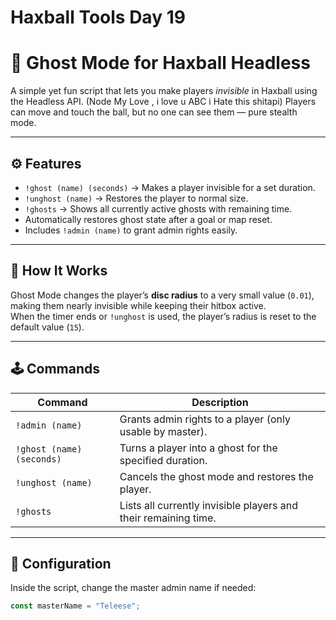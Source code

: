 # Haxball Tools Day 19 

# 👻 Ghost Mode for Haxball Headless

A simple yet fun script that lets you make players *invisible* in Haxball using the Headless API. (Node My Love , i love u ABC i Hate this shitapi)
Players can move and touch the ball, but no one can see them  — pure stealth mode.

---

## ⚙️ Features
- `!ghost (name) (seconds)` → Makes a player invisible for a set duration.  
- `!unghost (name)` → Restores the player to normal size.  
- `!ghosts` → Shows all currently active ghosts with remaining time.  
- Automatically restores ghost state after a goal or map reset.  
- Includes `!admin (name)` to grant admin rights easily.  

---

## 🧠 How It Works
Ghost Mode changes the player’s **disc radius** to a very small value (`0.01`), making them nearly invisible while keeping their hitbox active.  
When the timer ends or `!unghost` is used, the player’s radius is reset to the default value (`15`).

---

## 🕹️ Commands
| Command | Description |
|----------|--------------|
| `!admin (name)` | Grants admin rights to a player (only usable by master). |
| `!ghost (name) (seconds)` | Turns a player into a ghost for the specified duration. |
| `!unghost (name)` | Cancels the ghost mode and restores the player. |
| `!ghosts` | Lists all currently invisible players and their remaining time. |

---

## 👤 Configuration
Inside the script, change the master admin name if needed:
```js
const masterName = "Teleese";

